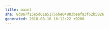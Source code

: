```yaml
---
title: maint
sha: 8d8a7f15e5d61a51756be04883beafa3f62b5826
generated: 2018-08-16 16:12:22 +0200
---
```


